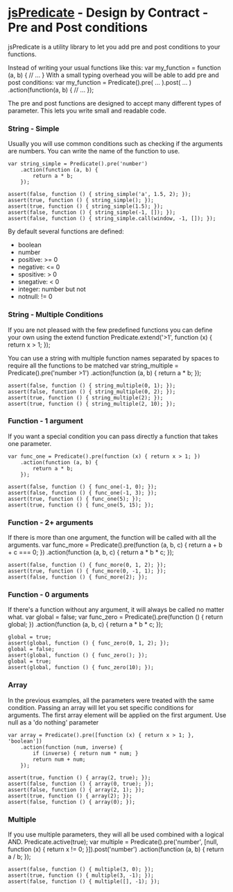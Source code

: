 [jsPredicate](http://blog.vjeux.com/) - Design by Contract - Pre and Post conditions
================================

jsPredicate is a utility library to let you add pre and post conditions to your functions.

Instead of writing your usual functions like this:
	var my_function = function (a, b) {
	  // ...
	}
With a small typing overhead you will be able to add pre and post conditions:
	var my_function = Predicate().pre( ... ).post( ... )
		.action(function(a, b) {
			// ...
		});

The pre and post functions are designed to accept many different types of parameter. This lets you write small and readable code.

### String - Simple
Usually you will use common conditions such as checking if the arguments are numbers. You can write the name of the function to use.

	var string_simple = Predicate().pre('number')
		.action(function (a, b) {
			return a * b;
		});

	assert(false, function () { string_simple('a', 1.5, 2); });
	assert(true, function () { string_simple(); });
	assert(true, function () { string_simple(1.5); });
	assert(false, function () { string_simple(-1, []); });
	assert(false, function () { string_simple.call(window, -1, []); });

By default several functions are defined:
* boolean
* number
* positive: >= 0
* negative: <= 0
* spositive: > 0
* snegative: < 0
* integer: number but not 
* notnull: != 0


### String - Multiple Conditions
If you are not pleased with the few predefined functions you can define your own using the extend function
	Predicate.extend('>1', function (x) { return x > 1; });

You can use a string with multiple function names separated by spaces to require all the functions to be matched
	var string_multiple = Predicate().pre('number >1')
		.action(function (a, b) {
			return a * b;
		});

	assert(false, function () { string_multiple(0, 1); });
	assert(false, function () { string_multiple(0, 2); });
	assert(true, function () { string_multiple(2); });
	assert(true, function () { string_multiple(2, 10); });


### Function - 1 argument
If you want a special condition you can pass directly a function that takes one parameter.

	var func_one = Predicate().pre(function (x) { return x > 1; })
		.action(function (a, b) {
			return a * b;
		});

	assert(false, function () { func_one(-1, 0); });
	assert(false, function () { func_one(-1, 3); });
	assert(true, function () { func_one(5); });
	assert(true, function () { func_one(5, 15); });


### Function - 2+ arguments
If there is more than one argument, the function will be called with all the arguments.
	var func_more = Predicate().pre(function (a, b, c) { return a + b + c === 0; })
		.action(function (a, b, c) {
			return a * b * c;
		});

	assert(false, function () { func_more(0, 1, 2); });
	assert(true, function () { func_more(0, -1, 1); });
	assert(false, function () { func_more(2); });


### Function - 0 arguments
If there's a function without any argument, it will always be called no matter what.
	var global = false;
	var func_zero = Predicate().pre(function () { return global; })
		.action(function (a, b, c) {
			return a * b * c;
		});

	global = true;
	assert(global, function () { func_zero(0, 1, 2); });
	global = false;
	assert(global, function () { func_zero(); });
	global = true;
	assert(global, function () { func_zero(10); });

### Array
In the previous examples, all the parameters were treated with the same condition. Passing an array will let you set specific conditions for arguments. The first array element will be applied on the first argument. Use null as a 'do nothing' parameter

	var array = Predicate().pre([function (x) { return x > 1; }, 'boolean'])
		.action(function (num, inverse) {
			if (inverse) { return num * num; }
			return num + num;
		});

	assert(true, function () { array(2, true); });
	assert(false, function () { array(0, true); });
	assert(false, function () { array(2, 1); });
	assert(true, function () { array(2); });
	assert(false, function () { array(0); });


### Multiple
If you use multiple parameters, they will all be used combined with a logical AND.
	Predicate.active(true);
	var multiple = Predicate().pre('number', [null, function (x) { return x != 0; }]).post('number')
		.action(function (a, b) {
			return a / b;
		});

	assert(false, function () { multiple(3, 0); });
	assert(true, function () { multiple(3, -1); });
	assert(false, function () { multiple([], -1); });
